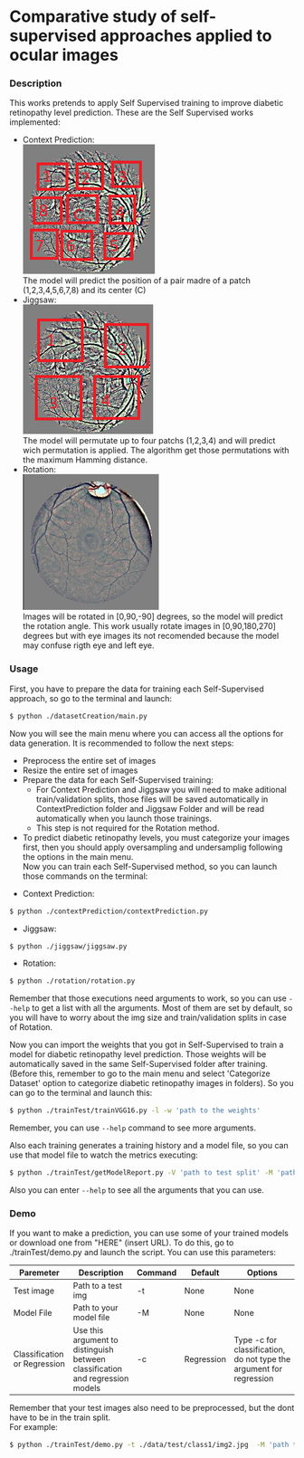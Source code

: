 # Comparative study of self-supervised approaches applied to ocular images

### Description
This works pretends to apply Self Supervised training to improve diabetic retinopathy level prediction.
These are the Self Supervised works implemented:
- Context Prediction:   
![image](./exampleimgs/cpexampleprep.png)  
The model will predict the position of a pair madre of a patch (1,2,3,4,5,6,7,8) and its center (C)
- Jiggsaw:  
![image](./exampleimgs/puzzleexampleprep.png)  
The model will permutate up to four patchs (1,2,3,4) and will predict wich permutation is applied. The algorithm get those permutations with the maximum Hamming distance.
- Rotation:  
![image](./exampleimgs/rotationexampleprer.jpeg)  
Images will be rotated in [0,90,-90] degrees, so the model will predict the rotation angle. This work usually rotate images in [0,90,180,270] degrees but with eye images its not recomended because the model may confuse rigth eye and left eye.
### Usage
First, you have to prepare the data for training each Self-Supervised approach, so go to the terminal and launch:

```sh
$ python ./datasetCreation/main.py
```
Now you will see the main menu where you can access all the options for data generation.
It is recommended to follow the next steps:
 - Preprocess the entire set of images
 - Resize the entire set of images
 - Prepare the data for each Self-Supervised training:
     - For Context Prediction and Jiggsaw you will need to make aditional train/validation splits, those files will be saved automatically in ContextPrediction folder and Jiggsaw Folder and will be read automatically when you launch those trainings.
     - This step is not required for the Rotation method.
 - To predict diabetic retinopathy levels, you must categorize your images first, then you should apply oversampling and undersamplig following the options in the main menu.  
Now you can train each Self-Supervised method, so you can launch those commands on the terminal:

 * Context Prediction:
```sh
$ python ./contextPrediction/contextPrediction.py 
```
 * Jiggsaw:
```sh
$ python ./jiggsaw/jiggsaw.py
```
 * Rotation:
```sh
$ python ./rotation/rotation.py
```
Remember that those executions need arguments to work, so you can use ``` --help ``` to get a list with all the arguments. Most of them are set by default, so you will have to worry about the img size and train/validation splits in case of Rotation.

Now you can import the weights that you got in Self-Supervised to train a model for diabetic retinopathy level prediction. Those weights will be automatically saved in the same Self-Supervised folder after training. (Before this, remember to go to the main menu and select 'Categorize Dataset' option to categorize diabetic retinopathy images in folders).
So you can go to the terminal and launch this:

```sh
$ python ./trainTest/trainVGG16.py -l -w 'path to the weights'
```
Remember, you can use ``` --help ``` command to see more arguments.

Also each training generates a training history and a model file, so you can use that model file to watch the metrics executing:
```sh
$ python ./trainTest/getModelReport.py -V 'path to test split' -M 'path to model file'
```
Also you can enter ``` --help ``` to see all the arguments that you can use.

### Demo  
If you want to make a prediction, you can use some of your trained models or download one from "HERE" (insert URL). To do this, go to ./trainTest/demo.py and launch the script. You can use this parameters:

| Paremeter                    | Description                                                                    | Command | Default    | Options                                                             |
|------------------------------|--------------------------------------------------------------------------------|---------|------------|---------------------------------------------------------------------|
| Test image                  | Path to a test img                                                       | -t      | None       | None                                                                |
| Model File                   | Path to your model file                                                        | -M      | None       | None                                                                |
| Classification or Regression | Use this argument to distinguish  between classification and regression models | -c      | Regression | Type -c for classification, do not type the argument for regression |

Remember that your test images also need to be preprocessed, but the dont have to be in the train split.  
For example:  
```sh
$ python ./trainTest/demo.py -t ./data/test/class1/img2.jpg  -M 'path to model file' -c
```

